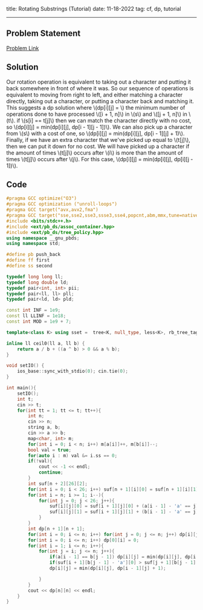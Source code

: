 title: Rotating Substrings (Tutorial)
date: 11-18-2022
tag: cf, dp, tutorial

---

## Problem Statement

[Problem Link](https://codeforces.com/problemset/problem/1363/F)

## Solution

Our rotation operation is equivalent to taking out a character and putting it back somewhere in front of where it was. So our sequence of operations is equivalent to moving from right to left, and either matching a character directly, taking out a character, or putting a character back and matching it. This suggests a dp solution where \\(dp[i][j] = \\) the minimum number of operations done to have processed \\([i + 1, n]\\) in \\(s\\) and \\([j + 1, n]\\) in \\(t\\). if \\(s[i] == t[j]\\) then we can match the character directly with no cost, so \\(dp[i][j] = min(dp[i][j], dp[i - 1][j - 1])\\). We can also pick up a character from \\(s\\) with a cost of one, so \\(dp[i][j] = min(dp[i][j], dp[i - 1][j] + 1)\\). Finally, if we have an extra character that we've picked up equal to \\(t[j]\\), then we can put it down for no cost. We will have picked up a character if the amount of times \\(t[j]\\) occurs after \\(i\\) is more than the amount of times \\(t[j]\\) occurs after \\(j\\). For this case, \\(dp[i][j] = min(dp[i][j], dp[i][j - 1])\\).

## Code

```c++
#pragma GCC optimize("O3")
#pragma GCC optimization ("unroll-loops")
#pragma GCC target("avx,avx2,fma")
#pragma GCC target("sse,sse2,sse3,ssse3,sse4,popcnt,abm,mmx,tune=native")
#include <bits/stdc++.h>
#include <ext/pb_ds/assoc_container.hpp>
#include <ext/pb_ds/tree_policy.hpp>
using namespace __gnu_pbds;
using namespace std;

#define pb push_back
#define ff first
#define ss second

typedef long long ll;
typedef long double ld;
typedef pair<int, int> pii;
typedef pair<ll, ll> pll;
typedef pair<ld, ld> pld;

const int INF = 1e9;
const ll LLINF = 1e18;
const int MOD = 1e9 + 7;

template<class K> using sset =  tree<K, null_type, less<K>, rb_tree_tag, tree_order_statistics_node_update>;

inline ll ceil0(ll a, ll b) {
    return a / b + ((a ^ b) > 0 && a % b);
}

void setIO() {
    ios_base::sync_with_stdio(0); cin.tie(0);
}

int main(){
    setIO();
    int t;
    cin >> t;
    for(int tt = 1; tt <= t; tt++){
        int n;
        cin >> n;
        string a, b;
        cin >> a >> b;
        map<char, int> m;
        for(int i = 0; i < n; i++) m[a[i]]++, m[b[i]]--;
        bool val = true;
        for(auto i : m) val &= i.ss == 0;
        if(!val){
            cout << -1 << endl;
            continue;
        }
        int suf[n + 2][26][2];
        for(int i = 0; i < 26; i++) suf[n + 1][i][0] = suf[n + 1][i][1] = 0;
        for(int i = n; i >= 1; i--){
            for(int j = 0; j < 26; j++){
                suf[i][j][0] = suf[i + 1][j][0] + (a[i - 1] - 'a' == j);
                suf[i][j][1] = suf[i + 1][j][1] + (b[i - 1] - 'a' == j);
            }
        }
        int dp[n + 1][n + 1];
        for(int i = 0; i <= n; i++) for(int j = 0; j <= n; j++) dp[i][j] = INF;
        for(int i = 0; i <= n; i++) dp[0][i] = 0;
        for(int i = 1; i <= n; i++){
            for(int j = i; j <= n; j++){
                if(a[i - 1] == b[j - 1]) dp[i][j] = min(dp[i][j], dp[i - 1][j - 1]);
                if(suf[i + 1][b[j - 1] - 'a'][0] > suf[j + 1][b[j - 1] - 'a'][1]) dp[i][j] = min(dp[i][j], dp[i][j - 1]);
                dp[i][j] = min(dp[i][j], dp[i - 1][j] + 1);

            }
        }
        cout << dp[n][n] << endl;
    }
}
```